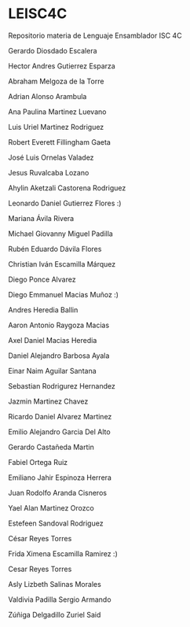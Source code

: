 # LEISC4C
Repositorio materia de Lenguaje Ensamblador ISC 4C

Gerardo Diosdado Escalera

Hector Andres Gutierrez Esparza

Abraham Melgoza de la Torre

Adrian Alonso Arambula

Ana Paulina Martinez Luevano

Luis Uriel Martinez Rodriguez

Robert Everett Fillingham Gaeta

José Luis Ornelas Valadez

Jesus Ruvalcaba Lozano

Ahylin Aketzali Castorena Rodriguez 

Leonardo Daniel Gutierrez Flores :)

Mariana Ávila Rivera

Michael Giovanny Miguel Padilla

Rubén Eduardo Dávila Flores

Christian Iván Escamilla Márquez

Diego Ponce Alvarez

Diego Emmanuel Macias Muñoz :)

Andres Heredia Ballin

Aaron Antonio Raygoza Macias

Axel Daniel Macias Heredia

Daniel Alejandro Barbosa Ayala

Einar Naim Aguilar Santana

Sebastian Rodrigurez Hernandez

Jazmin Martinez Chavez

Ricardo Daniel Alvarez Martinez

Emilio Alejandro Garcia Del Alto

Gerardo Castañeda Martin
 
Fabiel Ortega Ruiz
 
Emiliano Jahir Espinoza Herrera 
 
Juan Rodolfo Aranda Cisneros

Yael Alan Martinez Orozco 

Estefeen Sandoval Rodriguez

César Reyes Torres

Frida Ximena Escamilla Ramirez :)

Cesar Reyes Torres

Asly Lizbeth Salinas Morales

Valdivia Padilla Sergio Armando

Zúñiga Delgadillo Zuriel Said
